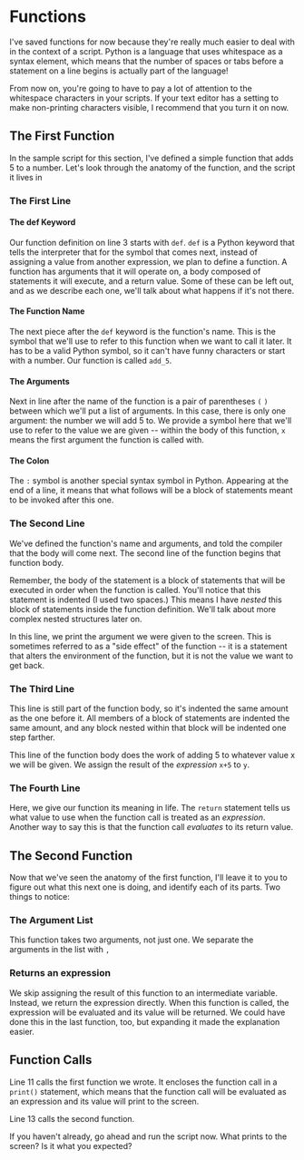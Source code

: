 # Functions

I've saved functions for now because they're really much easier to deal with in the context of a script. Python is a language that uses whitespace as a syntax element, which means that the number of spaces or tabs before a statement on a line begins is actually part of the language!

From now on, you're going to have to pay a lot of attention to the whitespace characters in your scripts. If your text editor has a setting to make non-printing characters visible, I recommend that you turn it on now.

## The First Function

In the sample script for this section, I've defined a simple function that adds 5 to a number. Let's look through the anatomy of the function, and the script it lives in

### The First Line

#### The def Keyword

Our function definition on line 3 starts with `def`. `def` is a Python keyword that tells the interpreter that for the symbol that comes next, instead of assigning a value from another expression, we plan to define a function. A function has arguments that it will operate on, a body composed of statements it will execute, and a return value. Some of these can be left out, and as we describe each one, we'll talk about what happens if it's not there.

#### The Function Name

The next piece after the `def` keyword is the function's name. This is the symbol that we'll use to refer to this function when we want to call it later. It has to be a valid Python symbol, so it can't have funny characters or start with a number. Our function is called `add_5`.

#### The Arguments

Next in line after the name of the function is a pair of parentheses `(` `)` between which we'll put a list of arguments. In this case, there is only one argument: the number we will add 5 to. We provide a symbol here that we'll use to refer to the value we are given -- within the body of this function, `x` means the first argument the function is called with.

#### The Colon

The `:` symbol is another special syntax symbol in Python. Appearing at the end of a line, it means that what follows will be a block of statements meant to be invoked after this one.

### The Second Line

We've defined the function's name and arguments, and told the compiler that the body will come next. The second line of the function begins that function body.

Remember, the body of the statement is a block of statements that will be executed in order when the function is called. You'll notice that this statement is indented (I used two spaces.) This means I have *nested* this block of statements inside the function definition. We'll talk about more complex nested structures later on.

In this line, we print the argument we were given to the screen. This is sometimes referred to as a "side effect" of the function -- it is a statement that alters the environment of the function, but it is not the value we want to get back.

### The Third Line

This line is still part of the function body, so it's indented the same amount as the one before it. All members of a block of statements are indented the same amount, and any block nested within that block will be indented one step farther. 

This line of the function body does the work of adding 5 to whatever value x we will be given. We assign the result of the _expression_ `x+5` to `y`.

### The Fourth Line

Here, we give our function its meaning in life. The `return` statement tells us what value to use when the function call is treated as an _expression_. Another way to say this is that the function call _evaluates_ to its return value.

## The Second Function

Now that we've seen the anatomy of the first function, I'll leave it to you to figure out what this next one is doing, and identify each of its parts. Two things to notice:

### The Argument List

This function takes two arguments, not just one. We separate the arguments in the list with `,`

### Returns an expression

We skip assigning the result of this function to an intermediate variable. Instead, we return the expression directly. When this function is called, the expression will be evaluated and its value will be returned. We could have done this in the last function, too, but expanding it made the explanation easier.

## Function Calls

Line 11 calls the first function we wrote. It encloses the function call in a `print()` statement, which means that the function call will be evaluated as an expression and its value will print to the screen.

Line 13 calls the second function.

If you haven't already, go ahead and run the script now. What prints to the screen? Is it what you expected?